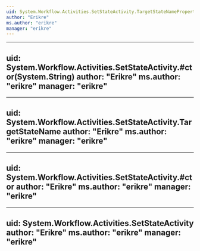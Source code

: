 ```yaml
---
uid: System.Workflow.Activities.SetStateActivity.TargetStateNameProperty
author: "Erikre"
ms.author: "erikre"
manager: "erikre"
---
```


---
uid: System.Workflow.Activities.SetStateActivity.#ctor(System.String)
author: "Erikre"
ms.author: "erikre"
manager: "erikre"
---

---
uid: System.Workflow.Activities.SetStateActivity.TargetStateName
author: "Erikre"
ms.author: "erikre"
manager: "erikre"
---

---
uid: System.Workflow.Activities.SetStateActivity.#ctor
author: "Erikre"
ms.author: "erikre"
manager: "erikre"
---

---
uid: System.Workflow.Activities.SetStateActivity
author: "Erikre"
ms.author: "erikre"
manager: "erikre"
---
